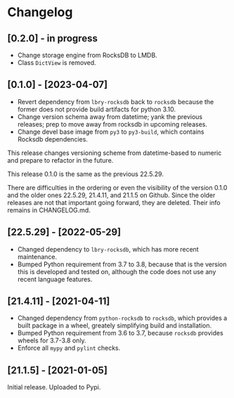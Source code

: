 # Changelog

## [0.2.0] - in progress

- Change storage engine from RocksDB to LMDB.
- Class `DictView` is removed.


## [0.1.0] - [2023-04-07]

- Revert dependency from `lbry-rocksdb` back to `rocksdb` because the former does not provide
  build artifacts for python 3.10.
- Change version schema away from datetime; yank the previous releases; prep to move away from rocksdb in   upcoming releases.
- Change devel base image from `py3` to `py3-build`, which contains Rocksdb dependencies.

This release changes versioning scheme from datetime-based to numeric and prepare to refactor in the future.

This release 0.1.0 is the same as the previous 22.5.29.

There are difficulties in the ordering or even the visibility of the version 0.1.0 and the older ones 22.5.29, 21.4.11, and 21.1.5 on Github.
Since the older releases are not that important going forward, they are deleted. Their info remains in CHANGELOG.md.


## [22.5.29] - [2022-05-29]

- Changed dependency to `lbry-rocksdb`, which has more recent maintenance.
- Bumped Python requirement from 3.7 to 3.8, because that is the version this is developed and tested on,
  although the code does not use any recent language features.


## [21.4.11] - [2021-04-11]

- Changed dependency from `python-rocksdb` to `rocksdb`, which provides a built package in a wheel, greately simplifying build and installation.
- Bumped Python requirement from 3.6 to 3.7, because `rocksdb` provides wheels for 3.7-3.8 only.
- Enforce all `mypy` and `pylint` checks.


## [21.1.5] - [2021-01-05]

Initial release. Uploaded to Pypi.
